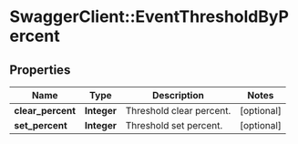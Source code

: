 # SwaggerClient::EventThresholdByPercent

## Properties
Name | Type | Description | Notes
------------ | ------------- | ------------- | -------------
**clear_percent** | **Integer** | Threshold clear percent. | [optional] 
**set_percent** | **Integer** | Threshold set percent. | [optional] 


